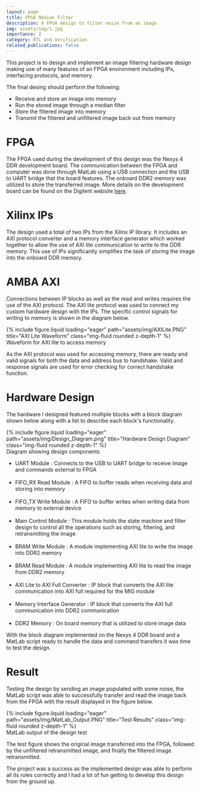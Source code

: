 ```yaml
---
layout: page
title: FPGA Median Filter
description: A FPGA design to filter noise from an image
img: assets/img/1.jpg
importance: 2
category: RTL and Verification
related_publications: false
---
```


This project is to design and implement an image filtering hardware design making use of many features of an FPGA environment including IPs, interfacing protocols, and memory.

The final desing should perform the following:
<div>
    <ul>
        <li>Receive and store an image into memory</li>
        <li>Run the stored image through a median filter</li>
        <li>Store the filtered image into memory</li>
        <li>Transmit the filtered and unfiltered image back out from memory</li>
    </ul>
</div>

<h1>FPGA</h1>

The FPGA used during the development of this design was the Nexys 4 DDR development board. The communication between the FPGA and computer was done through MatLab using a USB connection and the USB to UART bridge that the board features. The onboard DDR2 memory was utilized to store the transferred image. More details on the development board can be found on the Digilent website <a href="https://digilent.com/reference/programmable-logic/nexys-4-ddr/reference-manual">here</a>.

<h1>Xilinx IPs</h1>

The design used a total of two IPs from the Xilinx IP library. It includes an AXI protocol converter and a memory interface generator which worked together to allow the use of AXI lite communication to write to the DDR memory. This use of IPs significantly simplifies the task of storing the image into the onboard DDR memory.

<h1>AMBA AXI</h1>

Connections between IP blocks as well as the read and writes requires the use of the AXI protocol. The AXI lite protocol was used to connect my custom hardware design with the IPs. The specific control signals for writing to memory is shown in the diagram below.

<div class="row">
    <div class="col-sm mt-3 mt-md-0">
        {% include figure.liquid loading="eager" path="assets/img/AXILite.PNG" title="AXI Lite Waveform" class="img-fluid rounded z-depth-1" %}
    </div>
</div>
<div class="caption">
    Waveform for AXI lite to access memory
</div>

As the AXI protocol was used for accessing memory, there are ready and valid signals for both the data and address bus to handshake. Valid and response signals are used for error checking for correct handshake function.

<h1>Hardware Design</h1>

The hardware I designed featured multiple blocks with a block diagram shown below along with a list to describe each block's functionality.

<div class="row">
    <div class="col-sm mt-3 mt-md-0">
        {% include figure.liquid loading="eager" path="assets/img/Design_Diagram.png" title="Hardware Design Diagram" class="img-fluid rounded z-depth-1" %}
    </div>
</div>
<div class="caption">
    Diagram showing design components
</div>

<div class="balance">
    <ul>
        <li>UART Module : Connects to the USB to UART bridge to receive image and commands external to FPGA</li>
        <br>
        <li>FIFO_RX Read Module : A FIFO to buffer reads when receiving data and storing into memory</li>
        <br>
        <li>FIFO_TX Write Module : A FIFO to buffer writes when writing data from memory to external device</li>
        <br>
        <li>Main Control Module : This module holds the state machine and filter design to control all the operations such as storing, filtering, and retransmitting the image</li>
        <br>
        <li>BRAM Write Module : A module implementing AXI lite to write the image into DDR2 memory</li>
        <br>
        <li>BRAM Read Module : A module implementing AXI lite to read the image from DDR2 memory</li>
        <br>
        <li>AXI Lite to AXI Full Converter : IP block that converts the AXI lite communication into AXI full required for the MIG module</li>
        <br>
        <li>Memory Interface Generator : IP block that converts the AXI full communication into DDR2 communication</li>
        <br>
        <li>DDR2 Memory : On board memory that is utilized to store image data</li>
    </ul>
</div>

With the block diagram implemented on the Nexys 4 DDR board and a MatLab script ready to handle the data and command transfers it was time to test the design.

<h1>Result</h1>

Testing the design by sending an image populated with some noise, the MatLab script was able to successfully transfer and read the image back from the FPGA with the result displayed in the figure below.

<div class="row">
    <div class="col-sm mt-3 mt-md-0">
        {% include figure.liquid loading="eager" path="assets/img/MatLab_Output.PNG" title="Test Results" class="img-fluid rounded z-depth-1" %}
    </div>
</div>
<div class="caption">
    MatLab output of the design test
</div>

The test figure shows the original image transferred into the FPGA, followed by the unfiltered retransmitted image, and finally the filtered image retransmitted.

The project was a success as the implemented design was able to perform all its roles correctly and I had a lot of fun getting to develop this design from the ground up.